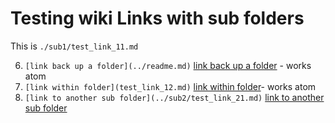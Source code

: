 # Testing wiki Links with sub folders


This is `./sub1/test_link_11.md`

6. `[link back up a folder](../readme.md)` [link back up a folder](../wikilinks_variations.md) - works atom
7. `[link within folder](test_link_12.md)` [link within folder](test_link_12.md)- works atom
8. `[link to another sub folder](../sub2/test_link_21.md)` [link to another sub folder](../sub2/test_link_21.md)
